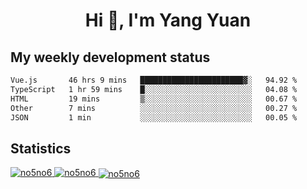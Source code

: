 <h1 align="center">Hi 👋, I'm Yang Yuan</h1>


## My weekly development status
<!--START_SECTION:waka-->

```txt
Vue.js       46 hrs 9 mins   ███████████████████████▓░   94.92 %
TypeScript   1 hr 59 mins    █░░░░░░░░░░░░░░░░░░░░░░░░   04.08 %
HTML         19 mins         ▒░░░░░░░░░░░░░░░░░░░░░░░░   00.67 %
Other        7 mins          ░░░░░░░░░░░░░░░░░░░░░░░░░   00.27 %
JSON         1 min           ░░░░░░░░░░░░░░░░░░░░░░░░░   00.05 %
```

<!--END_SECTION:waka-->

## Statistics
<a href="https://github.com/anuraghazra/github-readme-stats">
  <img src="https://github-readme-stats.vercel.app/api/top-langs/?username=no5no6&theme=dracula" alt="no5no6">
</a>
<a href="https://github.com/anuraghazra/github-readme-stats">
  <img src="https://github-readme-stats.vercel.app/api?username=no5no6&show_icons=true&theme=dracula&line_height=40" alt="no5no6">
</a>
<a href="https://github.com/anuraghazra/github-readme-stats">
  <img align="center" src="https://github-readme-streak-stats.herokuapp.com/?user=no5no6&theme=dracula" alt="no5no6" />
</a>